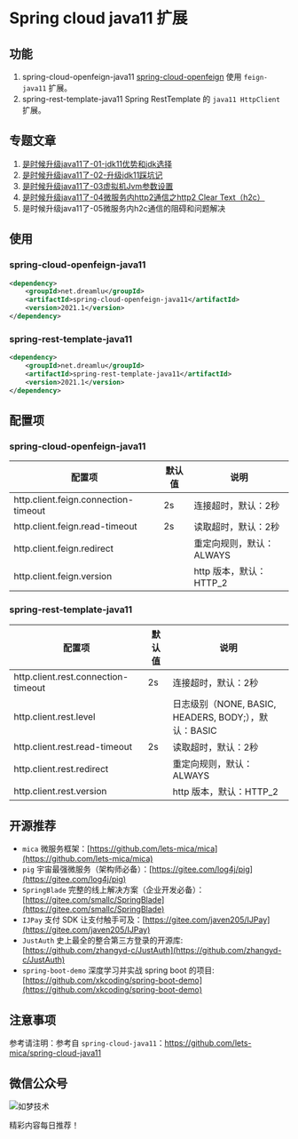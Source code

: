 # Spring cloud java11 扩展

## 功能
1. spring-cloud-openfeign-java11 [spring-cloud-openfeign](https://github.com/spring-cloud/spring-cloud-openfeign) 使用 `feign-java11` 扩展。
2. spring-rest-template-java11 Spring RestTemplate 的 `java11 HttpClient` 扩展。

## 专题文章
1. [是时候升级java11了-01-jdk11优势和jdk选择](https://juejin.im/post/5e4df461e51d4526cd1de49a)
2. [是时候升级java11了-02-升级jdk11踩坑记](https://juejin.im/post/5e511a3af265da574b790e87)
3. [是时候升级java11了-03虚拟机Jvm参数设置](https://juejin.im/post/5e572e226fb9a07cd00d8446)
4. [是时候升级java11了-04微服务内http2通信之http2 Clear Text（h2c）](https://juejin.im/post/5e64540ef265da5735505f6e)
5. 是时候升级java11了-05微服务内h2c通信的阻碍和问题解决

## 使用
### spring-cloud-openfeign-java11
```xml
<dependency>
    <groupId>net.dreamlu</groupId>
    <artifactId>spring-cloud-openfeign-java11</artifactId>
    <version>2021.1</version>
</dependency>
```

### spring-rest-template-java11
```xml
<dependency>
    <groupId>net.dreamlu</groupId>
    <artifactId>spring-rest-template-java11</artifactId>
    <version>2021.1</version>
</dependency>
```

## 配置项
### spring-cloud-openfeign-java11
| 配置项 | 默认值 | 说明 |
| ----- | ------ | ------ |
| http.client.feign.connection-timeout | 2s | 连接超时，默认：2秒 |
| http.client.feign.read-timeout | 2s | 读取超时，默认：2秒 |
| http.client.feign.redirect |  | 重定向规则，默认：ALWAYS |
| http.client.feign.version |  | http 版本，默认：HTTP_2 |

### spring-rest-template-java11
| 配置项 | 默认值 | 说明 |
| ----- | ------ | ------ |
| http.client.rest.connection-timeout | 2s | 连接超时，默认：2秒 |
| http.client.rest.level |  | 日志级别（NONE, BASIC, HEADERS, BODY;），默认：BASIC |
| http.client.rest.read-timeout | 2s | 读取超时，默认：2秒 |
| http.client.rest.redirect |  | 重定向规则，默认：ALWAYS |
| http.client.rest.version |  | http 版本，默认：HTTP_2 |

## 开源推荐
- `mica` 微服务框架：[https://github.com/lets-mica/mica](https://github.com/lets-mica/mica)
- `pig` 宇宙最强微服务（架构师必备）：[https://gitee.com/log4j/pig](https://gitee.com/log4j/pig)
- `SpringBlade` 完整的线上解决方案（企业开发必备）：[https://gitee.com/smallc/SpringBlade](https://gitee.com/smallc/SpringBlade)
- `IJPay` 支付 SDK 让支付触手可及：[https://gitee.com/javen205/IJPay](https://gitee.com/javen205/IJPay)
- `JustAuth` 史上最全的整合第三方登录的开源库: [https://github.com/zhangyd-c/JustAuth](https://github.com/zhangyd-c/JustAuth)
- `spring-boot-demo` 深度学习并实战 spring boot 的项目: [https://github.com/xkcoding/spring-boot-demo](https://github.com/xkcoding/spring-boot-demo)

## 注意事项
参考请注明：参考自 `spring-cloud-java11`：https://github.com/lets-mica/spring-cloud-java11

## 微信公众号

![如梦技术](docs/img/dreamlu-weixin.jpg)

精彩内容每日推荐！